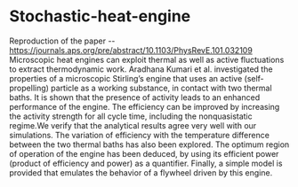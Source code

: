 # Stochastic-heat-engine
Reproduction of the paper -- https://journals.aps.org/pre/abstract/10.1103/PhysRevE.101.032109
Microscopic heat engines can exploit thermal as well as active fluctuations to extract thermodynamic work. Aradhana Kumari et al. investigated the
properties of a microscopic Stirling’s engine that uses an active (self-propelling) particle as a working substance, in contact with two thermal baths. It is shown that the presence of activity leads to an enhanced performance of
the engine. The efficiency can be improved by increasing the activity strength for all cycle time, including the
nonquasistatic regime.We verify that the analytical results agree very well with our simulations. The variation of
efficiency with the temperature difference between the two thermal baths has also been explored. The optimum
region of operation of the engine has been deduced, by using its efficient power (product of efficiency and power)
as a quantifier. Finally, a simple model is provided that emulates the behavior of a flywheel driven by this engine.
